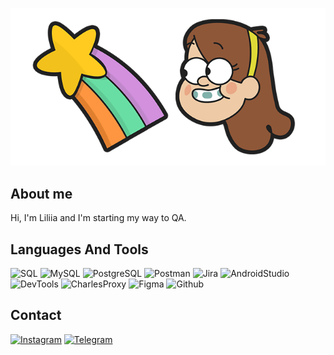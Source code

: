 [![Header](https://github.com/liliialug/liliialug/blob/main/assets/pack483.png)]()

## About me
Hi, I'm Liliia and I'm starting my way to QA.
## Languages And Tools
![SQL](https://custom-icon-badges.herokuapp.com/badge/SQL-025E8C.svg?style=for-the-badge&logo=database&logoColor=5663af&color=050505)
![MySQL](https://img.shields.io/badge/MySQL-00f.svg?style=for-the-badge&logo=mysql&logoColor=00796b&color=050505)
![PostgreSQL](https://img.shields.io/badge/PostgreSQL-316192.svg?style=for-the-badge&logo=postgresql&logoColor=21759b&color=050505)
![Postman](https://img.shields.io/badge/Postman-090909?style=for-the-badge&logo=postman&logoColor=f76935)
![Jira](https://img.shields.io/badge/Jira-090909?style=for-the-badge&logo=jira&logoColor=136be1)
![AndroidStudio](https://img.shields.io/badge/AndroidStudio-090909?style=for-the-badge&logo=androidstudio&logoColor=3ad07d)
![DevTools](https://img.shields.io/badge/DevTools-090909?style=for-the-badge&logo=googlechrome&logoColor=2674f2)
![CharlesProxy](https://img.shields.io/badge/CharlesProxy-090909?style=for-the-badge&logo=charlesproxy&logoColor=8cc4d7)
![Figma](https://img.shields.io/badge/Figma-090909?style=for-the-badge&logo=figma&logoColor=7d5fa6)
![Github](https://img.shields.io/badge/Github-090909?style=for-the-badge&logo=github&logoColor=8cc4d7)
## Contact
[![Instagram](https://img.shields.io/badge/Instagram-%23E4405F.svg?style=for-the-badge&logo=Instagram&logoColor=B4068E&color=050505)](https://www.instagram.com/olivia.paws24)
[![Telegram](https://img.shields.io/badge/Telegram-2CA5E0?style=for-the-badge&logo=telegram&logoColor=27A0D9&color=050505)](https://t.me/lulu_ll)
